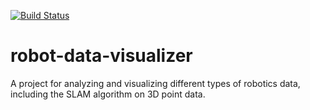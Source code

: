 [![Build Status](https://travis-ci.org/klatimer/robot-data-visualizer.svg?branch=dev)](https://travis-ci.org/klatimer/robot-data-visualizer)

# robot-data-visualizer
A project for analyzing and visualizing different types of robotics data, including the SLAM algorithm on 3D point data.
